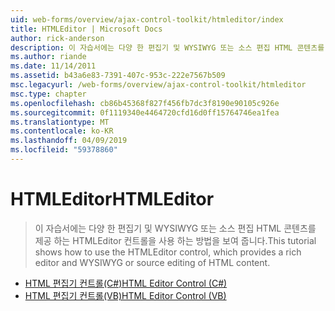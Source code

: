 ```yaml
---
uid: web-forms/overview/ajax-control-toolkit/htmleditor/index
title: HTMLEditor | Microsoft Docs
author: rick-anderson
description: 이 자습서에는 다양 한 편집기 및 WYSIWYG 또는 소스 편집 HTML 콘텐츠를 제공 하는 HTMLEditor 컨트롤을 사용 하는 방법을 보여 줍니다.
ms.author: riande
ms.date: 11/14/2011
ms.assetid: b43a6e83-7391-407c-953c-222e7567b509
msc.legacyurl: /web-forms/overview/ajax-control-toolkit/htmleditor
msc.type: chapter
ms.openlocfilehash: cb86b45368f827f456fb7dc3f8190e90105c926e
ms.sourcegitcommit: 0f1119340e4464720cfd16d0ff15764746ea1fea
ms.translationtype: MT
ms.contentlocale: ko-KR
ms.lasthandoff: 04/09/2019
ms.locfileid: "59378860"
---
```

# <a name="htmleditor"></a><span data-ttu-id="9dd54-103">HTMLEditor</span><span class="sxs-lookup"><span data-stu-id="9dd54-103">HTMLEditor</span></span>

> <span data-ttu-id="9dd54-104">이 자습서에는 다양 한 편집기 및 WYSIWYG 또는 소스 편집 HTML 콘텐츠를 제공 하는 HTMLEditor 컨트롤을 사용 하는 방법을 보여 줍니다.</span><span class="sxs-lookup"><span data-stu-id="9dd54-104">This tutorial shows how to use the HTMLEditor control, which provides a rich editor and WYSIWYG or source editing of HTML content.</span></span>


- [<span data-ttu-id="9dd54-105">HTML 편집기 컨트롤(C#)</span><span class="sxs-lookup"><span data-stu-id="9dd54-105">HTML Editor Control (C#)</span></span>](how-do-i-use-the-html-editor-control-cs.md)
- [<span data-ttu-id="9dd54-106">HTML 편집기 컨트롤(VB)</span><span class="sxs-lookup"><span data-stu-id="9dd54-106">HTML Editor Control (VB)</span></span>](how-do-i-use-the-html-editor-control-vb.md)
